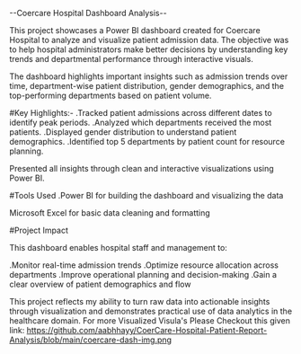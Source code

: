 --Coercare Hospital Dashboard Analysis--

This project showcases a Power BI dashboard created for Coercare Hospital to analyze and visualize patient admission data.
The objective was to help hospital administrators make better decisions by understanding key trends and departmental performance through interactive visuals.

The dashboard highlights important insights such as admission trends over time, department-wise patient distribution, gender demographics, and the top-performing departments based on patient volume.

#Key Highlights:-
.Tracked patient admissions across different dates to identify peak periods.
.Analyzed which departments received the most patients.
.Displayed gender distribution to understand patient demographics.
.Identified top 5 departments by patient count for resource planning.

Presented all insights through clean and interactive visualizations using Power BI.

#Tools Used
.Power BI for building the dashboard and visualizing the data

Microsoft Excel for basic data cleaning and formatting

#Project Impact

This dashboard enables hospital staff and management to:

.Monitor real-time admission trends
.Optimize resource allocation across departments
.Improve operational planning and decision-making
.Gain a clear overview of patient demographics and flow

This project reflects my ability to turn raw data into actionable insights through visualization and demonstrates practical use of data analytics in the healthcare domain.
For more Visualized Visula's Please Checkout this given link:
https://github.com/aabhhayy/CoerCare-Hospital-Patient-Report-Analysis/blob/main/coercare-dash-img.png

